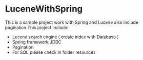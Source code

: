 # LuceneWithSpring
This is a sample project work with Spring and Lucene also include pagination
This project include:
- Lucene search engine ( create index with Database )
- Spring framework JDBC 
- Pagination
- For SQL please check in folder resources
